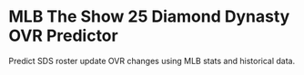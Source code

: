 # MLB The Show 25 Diamond Dynasty OVR Predictor
Predict SDS roster update OVR changes using MLB stats and historical data.